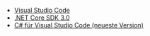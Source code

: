 * [Visual Studio Code](https://code.visualstudio.com/download)
* [.NET Core SDK 3.0](https://dotnet.microsoft.com/download/dotnet-core/3.0)
* [C# für Visual Studio Code (neueste Version)](https://marketplace.visualstudio.com/items?itemName=ms-vscode.csharp)